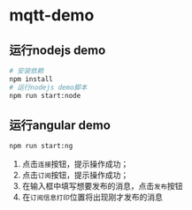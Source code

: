 # mqtt-demo

## 运行nodejs demo
```bash
# 安装依赖
npm install
# 运行nodejs demo脚本
npm run start:node
```

## 运行angular demo
```bash
npm run start:ng
```
1. 点击`连接`按钮，提示操作成功；
2. 点击`订阅`按钮，提示操作成功；
3. 在输入框中填写想要发布的消息，点击`发布`按钮
4. 在`订阅信息打印`位置将出现刚才发布的消息